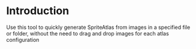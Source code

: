 #  Introduction
Use this tool to quickly generate SpriteAtlas from images in a specified file or folder, without the need to drag and drop images for each atlas configuration